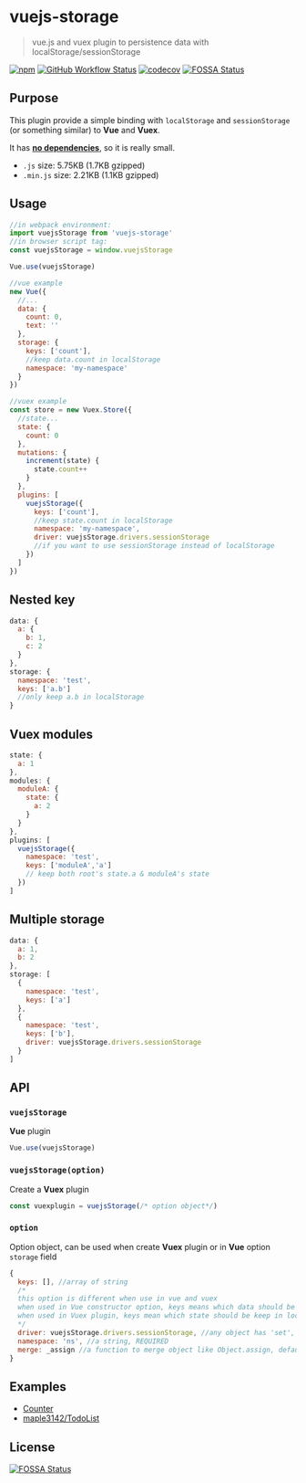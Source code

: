 # vuejs-storage

> vue.js and vuex plugin to persistence data with localStorage/sessionStorage

[![npm](https://img.shields.io/npm/v/vuejs-storage.svg?style=flat-square)](https://www.npmjs.com/package/vuejs-storage)
[![GitHub Workflow Status](https://img.shields.io/github/workflow/status/maple3142/vuejs-storage/Node.js%20CI?style=flat-square)](https://github.com/maple3142/vuejs-storage/actions?query=workflow%3A%22Node.js+CI%22)
[![codecov](https://img.shields.io/codecov/c/github/maple3142/vuejs-storage.svg?style=flat-square)](https://codecov.io/gh/maple3142/vuejs-storage)
[![FOSSA Status](https://app.fossa.io/api/projects/git%2Bgithub.com%2Fmaple3142%2Fvuejs-storage.svg?type=shield)](https://app.fossa.io/projects/git%2Bgithub.com%2Fmaple3142%2Fvuejs-storage?ref=badge_shield)

## Purpose

This plugin provide a simple binding with `localStorage` and `sessionStorage` (or something similar) to **Vue** and **Vuex**.

It has **[no dependencies](https://www.npmjs.com/package/vuejs-storage?activeTab=dependencies)**, so it is really small.

* `.js` size: 5.75KB (1.7KB gzipped)
* `.min.js` size: 2.21KB (1.1KB gzipped)

## Usage

```js
//in webpack environment:
import vuejsStorage from 'vuejs-storage'
//in browser script tag:
const vuejsStorage = window.vuejsStorage

Vue.use(vuejsStorage)

//vue example
new Vue({
  //...
  data: {
    count: 0,
    text: ''
  },
  storage: {
    keys: ['count'],
    //keep data.count in localStorage
    namespace: 'my-namespace'
  }
})

//vuex example
const store = new Vuex.Store({
  //state...
  state: {
    count: 0
  },
  mutations: {
    increment(state) {
      state.count++
    }
  },
  plugins: [
    vuejsStorage({
      keys: ['count'],
      //keep state.count in localStorage
      namespace: 'my-namespace',
      driver: vuejsStorage.drivers.sessionStorage
      //if you want to use sessionStorage instead of localStorage
    })
  ]
})
```

## Nested key

```javascript
data: {
  a: {
    b: 1,
    c: 2
  }
},
storage: {
  namespace: 'test',
  keys: ['a.b']
  //only keep a.b in localStorage
}
```

## Vuex modules

```javascript
state: {
  a: 1
},
modules: {
  moduleA: {
    state: {
      a: 2
    }
  }
},
plugins: [
  vuejsStorage({
    namespace: 'test',
    keys: ['moduleA','a']
    // keep both root's state.a & moduleA's state
  })
]
```

## Multiple storage

```javascript
data: {
  a: 1,
  b: 2
},
storage: [
  {
    namespace: 'test',
    keys: ['a']
  },
  {
    namespace: 'test',
    keys: ['b'],
    driver: vuejsStorage.drivers.sessionStorage
  }
]
```

## API

### `vuejsStorage`

**Vue** plugin

```javascript
Vue.use(vuejsStorage)
```

### `vuejsStorage(option)`

Create a **Vuex** plugin

```javascript
const vuexplugin = vuejsStorage(/* option object*/)
```

### `option`

Option object, can be used when create **Vuex** plugin or in **Vue** option `storage` field

```javascript
{
  keys: [], //array of string
  /*
  this option is different when use in vue and vuex
  when used in Vue constructor option, keys means which data should be keep in localStorage
  when used in Vuex plugin, keys mean which state should be keep in localStorage
  */
  driver: vuejsStorage.drivers.sessionStorage, //any object has 'set','get','has' api, default: vuejsStorage.drivers.localStorage
  namespace: 'ns', //a string, REQUIRED
  merge: _assign //a function to merge object like Object.assign, default: internal implementation(src/assign.ts)
}
```

## Examples

* [Counter](https://rawgit.com/maple3142/vuejs-storage/master/example.html)
* [maple3142/TodoList](https://github.com/maple3142/TodoList)


## License
[![FOSSA Status](https://app.fossa.io/api/projects/git%2Bgithub.com%2Fmaple3142%2Fvuejs-storage.svg?type=large)](https://app.fossa.io/projects/git%2Bgithub.com%2Fmaple3142%2Fvuejs-storage?ref=badge_large)

